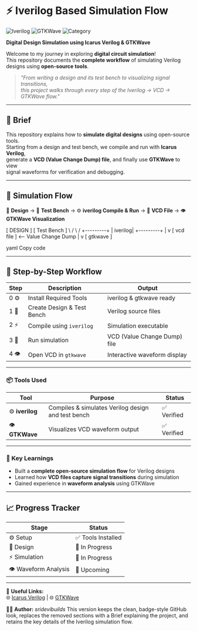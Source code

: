 # ⚡ Iverilog Based Simulation Flow

![Iverilog](https://img.shields.io/badge/Tool-Iverilog-blue?style=for-the-badge)
![GTKWave](https://img.shields.io/badge/Viewer-GTKWave-green?style=for-the-badge)
![Category](https://img.shields.io/badge/Category-Digital%20Simulation-orange?style=for-the-badge)

**Digital Design Simulation using Icarus Verilog & GTKWave**

Welcome to my journey in exploring **digital circuit simulation**!  
This repository documents the **complete workflow** of simulating Verilog designs
using **open-source tools**.

> *"From writing a design and its test bench to visualizing signal transitions,  
> this project walks through every step of the Iverilog → VCD → GTKWave flow."*

---

## 📝 Brief
This repository explains how to **simulate digital designs** using open-source tools.  
Starting from a design and test bench, we compile and run with **Icarus Verilog**,  
generate a **VCD (Value Change Dump) file**, and finally use **GTKWave** to view  
signal waveforms for verification and debugging.

---

## 🔄 Simulation Flow
📝 **Design** → 🧩 **Test Bench** → ⚙️ **iverilog Compile & Run** → 📂 **VCD File** → 👁️ **GTKWave Visualization**

[ DESIGN ] [ Test Bench ]
\ /
\ /
+---------+
| iverilog|
+---------+
|
v
[ vcd file ] <-- Value Change Dump
|
v
[ gtkwave ]

yaml
Copy code

---

## 📅 Step-by-Step Workflow

| Step | Description | Output |
|------|------------|-------|
| 0 ⚙️ | Install Required Tools | iverilog & gtkwave ready |
| 1 📝 | Create Design & Test Bench | Verilog source files |
| 2 ⚡ | Compile using `iverilog` | Simulation executable |
| 3 📂 | Run simulation | VCD (Value Change Dump) file |
| 4 👁️ | Open VCD in `gtkwave` | Interactive waveform display |

---

### 📦 Tools Used

| Tool | Purpose | Status |
|------|--------|-------|
| ⚙️ **iverilog** | Compiles & simulates Verilog design and test bench | ✅ Verified |
| 👁️ **GTKWave** | Visualizes VCD waveform output | ✅ Verified |

---

### 🌟 Key Learnings
- Built a **complete open-source simulation flow** for Verilog designs  
- Learned how **VCD files capture signal transitions** during simulation  
- Gained experience in **waveform analysis** using GTKWave  

---

## 📈 Progress Tracker
| Stage | Status |
|------|--------|
| ⚙️ Setup | ✅ Tools Installed |
| 📝 Design | 🚀 In Progress |
| ⚡ Simulation | 🚀 In Progress |
| 👁️ Waveform Analysis | 🚀 Upcoming |

---

🔗 **Useful Links:**  
🌐 [Icarus Verilog](https://steveicarus.github.io/iverilog/) | 🌐 [GTKWave](http://gtkwave.sourceforge.net/)  

👨‍💻 **Author:** *sridevibuilds*
This version keeps the clean, badge-style GitHub look, replaces the removed sections with a Brief explaining the project, and retains the key details of the Iverilog simulation flow.
